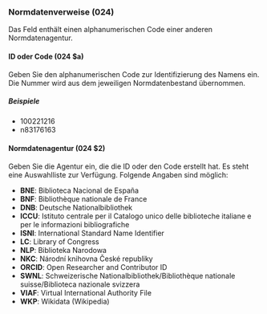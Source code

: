 ### Normdatenverweise (024)

Das Feld enthält einen alphanumerischen Code einer anderen Normdatenagentur.

#### ID oder Code (024 $a)

Geben Sie den alphanumerischen Code zur Identifizierung des Namens ein. Die Nummer wird aus dem jeweiligen Normdatenbestand übernommen.

##### Beispiele

- 100221216
- n83176163

#### Normdatenagentur (024 $2)

Geben Sie die Agentur ein, die die ID oder den Code erstellt hat. Es steht eine Auswahlliste zur Verfügung. Folgende Angaben sind möglich:

- **BNE**: Biblioteca Nacional de España
- **BNF**: Bibliothèque nationale de France
- **DNB**: Deutsche Nationalbibliothek
- **ICCU**: Istituto centrale per il Catalogo unico delle biblioteche italiane e per le informazioni bibliografiche
- **ISNI**: International Standard Name Identifier
- **LC**: Library of Congress
- **NLP**: Biblioteka Narodowa
- **NKC**: Národní knihovna České republiky
- **ORCID**: Open Researcher and Contributor ID
- **SWNL**: Schweizerische Nationalbibliothek/Bibliothèque nationale suisse/Biblioteca nazionale svizzera
- **VIAF**: Virtual International Authority File
- **WKP**: Wikidata (Wikipedia)  
